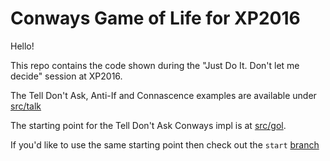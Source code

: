 # Conways Game of Life for XP2016

Hello!

This repo contains the code shown during the "Just Do It. Don't let me decide" session at XP2016.

The Tell Don't Ask, Anti-If and Connascence examples are available under [src/talk](https://github.com/joejag/conways_for_xp2016/tree/master/src/talk)

The starting point for the Tell Don't Ask Conways impl is at [src/gol](https://github.com/joejag/conways_for_xp2016/tree/master/src/gol).

If you'd like to use the same starting point then check out the `start` [branch](https://github.com/joejag/conways_for_xp2016/tree/start)
